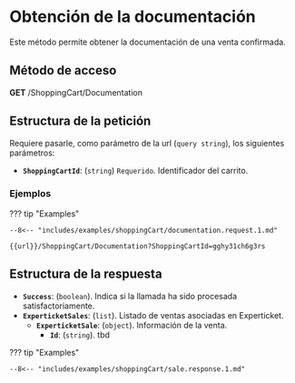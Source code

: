 # Obtención de la documentación

Este método permite obtener la documentación de una venta confirmada.

## Método de acceso

**GET** /ShoppingCart/Documentation

## Estructura de la petición

Requiere pasarle, como parámetro de la url (`query string`), los siguientes parámetros:

- **``ShoppingCartId``**: (``string``) ``Requerido``. Identificador del carrito.


### Ejemplos

??? tip "Examples"

    --8<-- "includes/examples/shoppingCart/documentation.request.1.md"

```
{{url}}/ShoppingCart/Documentation?ShoppingCartId=gghy31ch6g3rs
```

## Estructura de la respuesta

- **`Success`**: (``boolean``). Indica si la llamada ha sido procesada satisfactoriamente.
- **`ExperticketSales`**: (``list``). Listado de ventas asociadas en Experticket.
    - **`ExperticketSale`**: (``object``). Información de la venta.
        - **`Id`**: (``string``). tbd

??? tip "Examples"

    --8<-- "includes/examples/shoppingCart/sale.response.1.md"